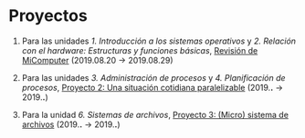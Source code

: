 # Proyectos

1. Para las unidades *1. Introducción a los sistemas operativos* y
   *2. Relación con el hardware: Estructuras y funciones básicas*,
   [Revisión de MiComputer](./1/README.md) (2019.08.20 → 2019.08.29)

2. Para las unidades *3. Administración de procesos* y
   *4. Planificación de procesos*, [Proyecto 2: Una situación
   cotidiana paralelizable](./2/README.md) (2019.__.__ → 2019.__.__)

3. Para la unidad *6. Sistemas de archivos*,
   [Proyecto 3: (Micro) sistema de archivos](./3/README.md)
   (2019.__.__ → 2019.__.__)
